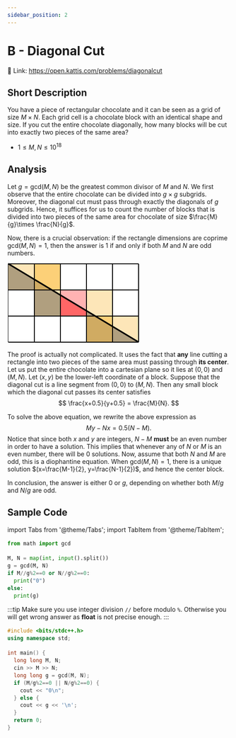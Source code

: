 ```yaml
---
sidebar_position: 2
---
```


# B - Diagonal Cut

🔗 Link: https://open.kattis.com/problems/diagonalcut

## Short Description

You have a piece of rectangular chocolate and it can be seen as a grid of size $M\times N$.
Each grid cell is a chocolate block with an identical shape and size.
If you cut the entire chocolate diagonally, how many blocks will be cut into exactly two pieces of the same area?

* $1\le M, N\le 10^{18}$

## Analysis

Let $g=\text{gcd}(M, N)$ be the greatest common divisor of $M$ and $N$.
We first observe that the entire chocolate can be divided into $g\times g$ subgrids.
Moreover, the diagonal cut must pass through exactly the diagonals of $g$ subgrids.
Hence, it suffices for us to count the number of blocks that is divided into two pieces of the same area for chocolate of size $\frac{M}{g}\times \frac{N}{g}$.

Now, there is a crucial observation: if the rectangle dimensions are coprime $\text{gcd}(M, N)=1$, then the answer is $1$ if and only if both $M$ and $N$ are odd numbers.

![](./naq2019b1.png)

The proof is actually not complicated. It uses the fact that **any** line cutting a rectangle into two pieces of the same area must passing through **its center**.
Let us put the entire chocolate into a cartesian plane so it lies at $(0, 0)$ and $(M, N)$.
Let $(x, y)$ be the lower-left coordinate of a block.
Suppose that the diagonal cut is a line segment from $(0, 0)$ to $(M, N)$.
Then any small block which the diagonal cut passes its center satisfies
$$
\frac{x+0.5}{y+0.5} = \frac{M}{N}.
$$

To solve the above equation, we rewrite the above expression as
$$
My-Nx=0.5 (N-M).
$$
Notice that since both $x$ and $y$ are integers, $N-M$ **must** be an even number in order to have a solution.
This implies that whenever any of $N$ or $M$ is an even number, there will be $0$ solutions.
Now, assume that both $N$ and $M$ are odd, this is a diophantine equation.
When $\text{gcd}(M, N)=1$, there is a unique solution $(x=\frac{M-1}{2}, y=\frac{N-1}{2})$, and hence the center block.

In conclusion, the answer is either $0$ or $g$, depending on whether both $M/g$ and $N/g$ are odd.

## Sample Code

import Tabs from '@theme/Tabs';
import TabItem from '@theme/TabItem';

<Tabs groupId="lang">
<TabItem value="py" label="Python 3">

```py showLineNumbers
from math import gcd

M, N = map(int, input().split())
g = gcd(M, N)
if M//g%2==0 or N//g%2==0:
  print("0")
else:
  print(g)
```

:::tip
Make sure you use integer division `//` before modulo `%`.
Otherwise you will get wrong answer as **float** is not precise enough.
:::

</TabItem>
<TabItem value="cpp" label="C++">

```cpp showLineNumbers
#include <bits/stdc++.h>
using namespace std;

int main() {
  long long M, N;
  cin >> M >> N;
  long long g = gcd(M, N);
  if (M/g%2==0 || N/g%2==0) {
    cout << "0\n";
  } else {
    cout << g << '\n';
  }
  return 0;
}
```

</TabItem>
</Tabs>
